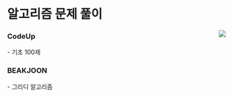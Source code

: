 

# 알고리즘 문제 풀이
<a herf="https://solved.ac/rjs1218/"><img align='right' src="http://mazassumnida.wtf/api/generate_badge?boj=rjs1218">

<h3><b>CodeUp</b></h3>
- 기초 100제

<h3>BEAKJOON</b></h3>
- 그리디 알고리즘</br>
